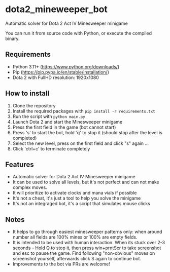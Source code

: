 # dota2_mineweeper_bot
Automatic solver for Dota 2 Act IV Minesweeper minigame

You can run it from source code with Python, or execute the compiled binary.

## Requirements
- Python 3.11+ (https://www.python.org/downloads/)
- Pip (https://pip.pypa.io/en/stable/installation/)
- Dota 2 with FullHD resolution: 1920x1080

## How to install
1. Clone the repository
2. Install the required packages with `pip install -r requirements.txt`
3. Run the script with `python main.py`
4. Launch Dota 2 and start the Minesweeper minigame
5. Press the first field in the game (bot cannot start)
6. Press 's' to start the bot, hold 'q' to stop it (should stop after the level is completed)
7. Select the new level, press on the first field and click "s" again ...
8. Click 'ctrl+c' to terminate completely

## Features
- Automatic solver for Dota 2 Act IV Minesweeper minigame
- It can be used to solve all levels, but it's not perfect and can not make complex moves.
- It will prioritize to activate clocks and mana vials if possible
- It's not a cheat, it's just a tool to help you solve the minigame
- It's not an integraged bot, it's a script that simulates mouse clicks

## Notes
- It helps to go through easiest minesweeper patterns only: when around number all fields are 100% mines or 100% are empty fields.
- It is intended to be used with human interaction. When its stuck over 2-3 seconds - Hold Q to stop it, then press win+prntScr to take screenshot and esc to pause the game. Find following "non-obvious" moves on screenshot yourself, afterwards click S again to continue bot. 
- Improvements to the bot via PRs are welcome!
